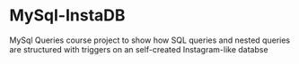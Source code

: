 # MySql-InstaDB
MySql Queries course project to show how SQL queries and nested queries are structured with triggers on an self-created Instagram-like databse

